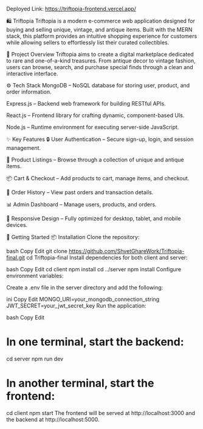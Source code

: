 Deployed Link: https://triftopia-frontend.vercel.app/

🛍️ Triftopia
Triftopia is a modern e-commerce web application designed for buying and selling unique, vintage, and antique items. Built with the MERN stack, this platform provides an intuitive shopping experience for customers while allowing sellers to effortlessly list their curated collectibles.

📌 Project Overview
Triftopia aims to create a digital marketplace dedicated to rare and one-of-a-kind treasures. From antique decor to vintage fashion, users can browse, search, and purchase special finds through a clean and interactive interface.

⚙️ Tech Stack
MongoDB – NoSQL database for storing user, product, and order information.

Express.js – Backend web framework for building RESTful APIs.

React.js – Frontend library for crafting dynamic, component-based UIs.

Node.js – Runtime environment for executing server-side JavaScript.

✨ Key Features
🔒 User Authentication – Secure sign-up, login, and session management.

🛒 Product Listings – Browse through a collection of unique and antique items.

📦 Cart & Checkout – Add products to cart, manage items, and checkout.

📜 Order History – View past orders and transaction details.

📊 Admin Dashboard – Manage users, products, and orders.

📱 Responsive Design – Fully optimized for desktop, tablet, and mobile devices.

🚀 Getting Started
📦 Installation
Clone the repository:

bash
Copy
Edit
git clone https://github.com/ShvetGhareWork/Triftopia-final.git
cd Triftopia-final
Install dependencies for both client and server:

bash
Copy
Edit
cd client
npm install
cd ../server
npm install
Configure environment variables:

Create a .env file in the server directory and add the following:

ini
Copy
Edit
MONGO_URI=your_mongodb_connection_string
JWT_SECRET=your_jwt_secret_key
Run the application:

bash
Copy
Edit
# In one terminal, start the backend:
cd server
npm run dev

# In another terminal, start the frontend:
cd client
npm start
The frontend will be served at http://localhost:3000 and the backend at http://localhost:5000.



